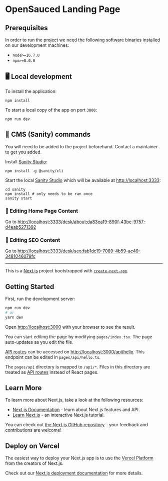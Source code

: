 # OpenSauced Landing Page

## Prerequisites

In order to run the project we need the following software binaries installed on our development machines:
- `node>=16.7.0`
- `npm>=8.0.0`


## 🖥️ Local development

To install the application:

```shell
npm install
```

To start a local copy of the app on port `3000`:

```shell
npm run dev
```

## 🔑 CMS (Sanity) commands

You will need to be added to the project beforehand. Contact a maintainer to get you added.

Install [Sanity Studio](https://www.sanity.io/docs/getting-started-with-sanity-cli):

```shell
npm install -g @sanity/cli
```

Start the local [Sanity Studio](https://www.sanity.io/docs/getting-started-with-sanity-cli) which will be available at [http://localhost:3333](http://localhost:3333):

```shell
cd sanity
npm install # only needs to be ran once
sanity start
```

### 📄 Editing Home Page Content

Go to [http://localhost:3333/desk/about;da83ea19-890f-43be-9757-d4eab5271392](http://localhost:3333/desk/about;da83ea19-890f-43be-9757-d4eab5271392)

### 🔎 Editing SEO Content

Go to [http://localhost:3333/desk/seo;fab1dc19-7089-4b59-ac49-3481046078fc](http://localhost:3333/desk/seo;fab1dc19-7089-4b59-ac49-3481046078fc)

---

This is a [Next.js](https://nextjs.org/) project bootstrapped with [`create-next-app`](https://github.com/vercel/next.js/tree/canary/packages/create-next-app).

## Getting Started

First, run the development server:

```bash
npm run dev
# or
yarn dev
```

Open [http://localhost:3000](http://localhost:3000) with your browser to see the result.

You can start editing the page by modifying `pages/index.tsx`. The page auto-updates as you edit the file.

[API routes](https://nextjs.org/docs/api-routes/introduction) can be accessed on [http://localhost:3000/api/hello](http://localhost:3000/api/hello). This endpoint can be edited in `pages/api/hello.ts`.

The `pages/api` directory is mapped to `/api/*`. Files in this directory are treated as [API routes](https://nextjs.org/docs/api-routes/introduction) instead of React pages.

## Learn More

To learn more about Next.js, take a look at the following resources:

- [Next.js Documentation](https://nextjs.org/docs) - learn about Next.js features and API.
- [Learn Next.js](https://nextjs.org/learn) - an interactive Next.js tutorial.

You can check out [the Next.js GitHub repository](https://github.com/vercel/next.js/) - your feedback and contributions are welcome!

## Deploy on Vercel

The easiest way to deploy your Next.js app is to use the [Vercel Platform](https://vercel.com/new?utm_medium=default-template&filter=next.js&utm_source=create-next-app&utm_campaign=create-next-app-readme) from the creators of Next.js.

Check out our [Next.js deployment documentation](https://nextjs.org/docs/deployment) for more details.
